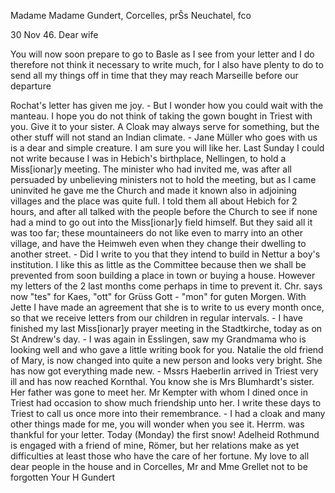 Madame Madame Gundert, Corcelles, prŠs Neuchatel, fco

 30 Nov 46.
Dear wife

You will now soon prepare to go to Basle as I see from your letter and I do therefore not think it necessary to write much, for I also have plenty to do to send all my things off in time that they may reach Marseille before our departure

Rochat's letter has given me joy. - But I wonder how you could wait with the manteau. I hope you do not think of taking the gown bought in Triest with you. Give it to your sister. A Cloak may always serve for something, but the other stuff will not stand an Indian climate. - Jane Müller who goes with us is a dear and simple creature. I am sure you will like her. Last Sunday I could not write because I was in Hebich's birthplace, Nellingen, to hold a Miss[ionar]y meeting. The minister who had invited me, was after all persuaded by unbelieving ministers not to hold the meeting, but as I came uninvited he gave me the Church and made it known also in adjoining villages and the place was quite full. I told them all about Hebich for 2 hours, and after all talked with the people before the Church to see if none had a mind to go out into the Miss[ionar]y field himself. But they said all it was too far; these mountaineers do not like even to marry into an other village, and have the Heimweh even when they change their dwelling to another street. - Did I write to you that they intend to build in Nettur a boy's institution. I like this as little as the Committee because then we shall be prevented from soon building a place in town or buying a house. However my letters of the 2 last months come perhaps in time to prevent it. Chr. says now "tes" for Kaes, "ott" for Grüss Gott - "mon" for guten Morgen. With Jette I have made an agreement that she is to write to us every month once, so that we receive letters from our children in regular intervals. - I have finished my last Miss[ionar]y prayer meeting in the Stadtkirche, today as on St Andrew's day. - I was again in Esslingen, saw my Grandmama who is looking well and who gave a little writing book for you. Natalie the old friend of Mary, is now changed into quite a new person and looks very bright. She has now got everything made new. - Mssrs Haeberlin arrived in Triest very ill and has now reached Kornthal. You know she is Mrs Blumhardt's sister. Her father was gone to meet her. Mr Kempter with whom I dined once in Triest had occasion to show much friendship unto her. I write these days to Triest to call us once more into their remembrance. - I had a cloak and many other things made for me, you will wonder when you see it. Herrm. was thankful for your letter. Today (Monday) the first snow! Adelheid Rothmund is engaged with a friend of mine, Römer, but her relations make as yet difficulties at least those who have the care of her fortune. My love to all dear people in the house and in Corcelles, Mr and Mme Grellet not to be forgotten
 Your H Gundert
